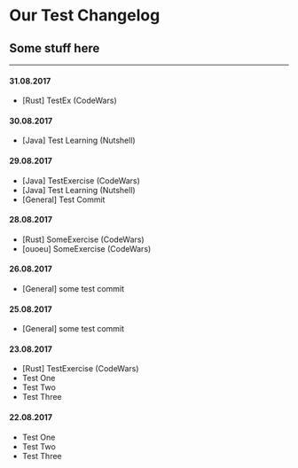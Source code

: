 # Our Test Changelog

## Some stuff here

---

#### 31.08.2017

* [Rust] TestEx (CodeWars)

#### 30.08.2017

* [Java] Test Learning (Nutshell)

#### 29.08.2017

* [Java] TestExercise (CodeWars)
* [Java] Test Learning (Nutshell)
* [General] Test Commit

#### 28.08.2017

* [Rust] SomeExercise (CodeWars)
* [ouoeu] SomeExercise (CodeWars)

#### 26.08.2017

* [General] some test commit

#### 25.08.2017

* [General] some test commit

#### 23.08.2017

* [Rust] TestExercise (CodeWars)
* Test One
* Test Two
* Test Three

#### 22.08.2017

* Test One
* Test Two
* Test Three
